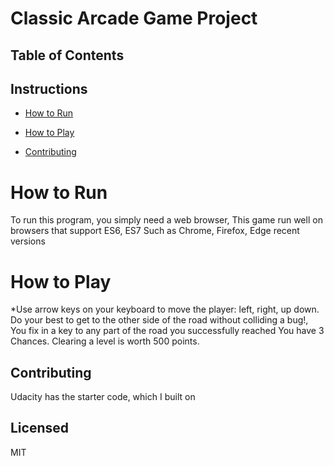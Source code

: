 # Classic Arcade Game Project

## Table of Contents

## Instructions

- [How to Run](#howtorun)

- [How to Play](#howtoplay)

- [Contributing](#contributing)


# How to Run

To run this program, you simply need a web browser, 
This game run well on browsers that support ES6, ES7 
Such as Chrome, Firefox, Edge recent versions


# How to Play
*Use arrow keys on your keyboard to move the player: left, right, up down. 
Do your best to get to the other side of the road without colliding a bug!, 
You fix in a key to any part of the road you successfully reached
You have 3 Chances. Clearing a level is worth 500 points.



## Contributing

Udacity has the starter code, which I built on

## Licensed

MIT
